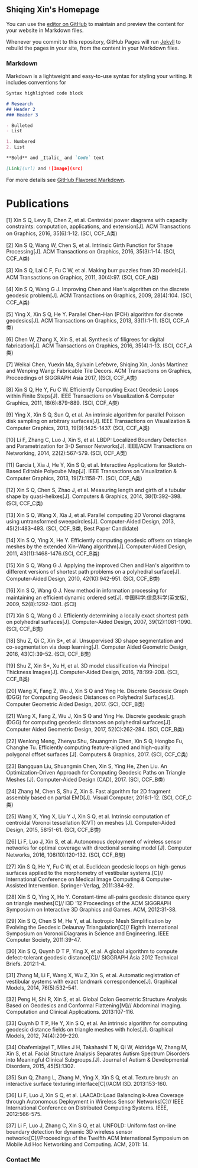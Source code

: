## Shiqing Xin's Homepage

You can use the [editor on GitHub](https://github.com/xinshiqing/shiqingxin.github.io/edit/master/index.md) to maintain and preview the content for your website in Markdown files.

Whenever you commit to this repository, GitHub Pages will run [Jekyll](https://jekyllrb.com/) to rebuild the pages in your site, from the content in your Markdown files.

### Markdown

Markdown is a lightweight and easy-to-use syntax for styling your writing. It includes conventions for

```markdown
Syntax highlighted code block

# Research
## Header 2
### Header 3

- Bulleted
- List

1. Numbered
2. List

**Bold** and _Italic_ and `Code` text

[Link](url) and ![Image](src)
```

For more details see [GitHub Flavored Markdown](https://guides.github.com/features/mastering-markdown/).

# Publications

[1] Xin S Q, Levy B, Chen Z, et al. Centroidal power diagrams with capacity constraints: computation, applications, and extension[J]. ACM Transactions on Graphics, 2016, 35(6):1-12. (SCI, CCF_A类)

 [2] Xin S Q, Wang W, Chen S, et al. Intrinsic Girth Function for Shape Processing[J]. ACM Transactions on Graphics, 2016, 35(3):1-14. (SCI, CCF_A类)
 
 [3] Xin S Q, Lai C F, Fu C W, et al. Making burr puzzles from 3D models[J]. ACM Transactions on Graphics, 2011, 30(4):97. (SCI, CCF_A类)
 
 [4] Xin S Q, Wang G J. Improving Chen and Han's algorithm on the discrete geodesic problem[J]. ACM Transactions on Graphics, 2009, 28(4):104. (SCI, CCF_A类)
 
 [5] Ying X, Xin S Q, He Y. Parallel Chen-Han (PCH) algorithm for discrete geodesics[J]. ACM Transactions on Graphics, 2013, 33(1):1-11. (SCI, CCF_A类)
 
 [6] Chen W, Zhang X, Xin S, et al. Synthesis of filigrees for digital fabrication[J]. ACM Transactions on Graphics, 2016, 35(4):1-13. (SCI, CCF_A类)
 
 [7] Weikai Chen, Yuexin Ma, Sylvain Lefebvre, Shiqing Xin, Jonàs Martínez and Wenping Wang: Fabricable Tile Decors. ACM Transactions on Graphics, Proceedings of SIGGRAPH Asia 2017, ((SCI, CCF_A类)
 
 [8] Xin S Q, He Y, Fu C W. Efficiently Computing Exact Geodesic Loops within Finite Steps[J]. IEEE Transactions on Visualization & Computer Graphics, 2011, 18(6):879-889. (SCI, CCF_A类)
 
 [9] Ying X, Xin S Q, Sun Q, et al. An intrinsic algorithm for parallel Poisson disk sampling on arbitrary surfaces[J]. IEEE Transactions on Visualization & Computer Graphics, 2013, 19(9):1425-1437. (SCI, CCF_A类)
 
 [10] Li F, Zhang C, Luo J, Xin S, et al. LBDP: Localized Boundary Detection and Parametrization for 3-D Sensor Networks[J]. IEEE/ACM Transactions on Networking, 2014, 22(2):567-579. (SCI, CCF_A类)
 
 [11] Garcia I, Xia J, He Y, Xin S Q, et al. Interactive Applications for Sketch-Based Editable Polycube Map[J]. IEEE Transactions on Visualization & Computer Graphics, 2013, 19(7):1158-71. (SCI, CCF_A类)
 
 [12] Xin S Q, Chen S, Zhao J, et al. Measuring length and girth of a tubular shape by quasi-helixes[J]. Computers & Graphics, 2014, 38(1):392–398. (SCI, CCF_C类)
 
 [13] Xin S Q, Wang X, Xia J, et al. Parallel computing 2D Voronoi diagrams using untransformed sweepcircles[J]. Computer-Aided Design, 2013, 45(2):483–493. (SCI, CCF_B类, Best Paper Candidate)
 
 [14] Xin S Q, Ying X, He Y. Efficiently computing geodesic offsets on triangle meshes by the extended Xin–Wang algorithm[J]. Computer-Aided Design, 2011, 43(11):1468-1476.(SCI, CCF_B类)
 
 [15] Xin S Q, Wang G J. Applying the improved Chen and Han's algorithm to different versions of shortest path problems on a polyhedral surface[J]. Computer-Aided Design, 2010, 42(10):942-951. (SCI, CCF_B类)
 
 [16] Xin S Q, Wang G J. New method in information processing for maintaining an efficient dynamic ordered set[J]. 中国科学:信息科学(英文版), 2009, 52(8):1292-1301. (SCI)
 
 [17] Xin S Q, Wang G J. Efficiently determining a locally exact shortest path on polyhedral surfaces[J]. Computer-Aided Design, 2007, 39(12):1081-1090.(SCI, CCF_B类)
 
 [18] Shu Z, Qi C, Xin S*, et al. Unsupervised 3D shape segmentation and co-segmentation via deep learning[J]. Computer Aided Geometric Design, 2016, 43(C):39-52. (SCI, CCF_B类)
 
 [19] Shu Z, Xin S*, Xu H, et al. 3D model classification via Principal Thickness Images[J]. Computer-Aided Design, 2016, 78:199-208. (SCI, CCF_B类)
 
 [20] Wang X, Fang Z, Wu J, Xin S Q and Ying He. Discrete Geodesic Graph (DGG) for Computing Geodesic Distances on Polyhedral Surfaces[J]. Computer Geometric Aided Design, 2017. (SCI, CCF_B类)
 
 [21] Wang X, Fang Z, Wu J, Xin S Q and Ying He. Discrete geodesic graph (DGG) for computing geodesic distances on polyhedral surfaces[J]. Computer Aided Geometric Design, 2017, 52(C):262-284. (SCI, CCF_B类)
 
 [22] Wenlong Meng, Zhenyu Shu, Shuangmin Chen, Xin S Q, Hongbo Fu, Changhe Tu. Efficiently computing feature-aligned and high-quality polygonal offset surfaces [J]. Computers & Graphics, 2017. (SCI, CCF_C类)
 
 [23] Bangquan Liu, Shuangmin Chen, Xin S, Ying He, Zhen Liu. An Optimization-Driven Approach for Computing Geodesic Paths on Triangle Meshes [J]. Computer-Aided Design (CAD), 2017. (SCI, CCF_B类)
 
 [24] Zhang M, Chen S, Shu Z, Xin S. Fast algorithm for 2D fragment assembly based on partial EMD[J]. Visual Computer, 2016:1-12. (SCI, CCF_C类)
 
 [25] Wang X, Ying X, Liu Y J, Xin S Q, et al. Intrinsic computation of centroidal Voronoi tessellation (CVT) on meshes [J]. Computer-Aided Design, 2015, 58:51-61. (SCI, CCF_B类)
 
 [26] Li F, Luo J, Xin S, et al. Autonomous deployment of wireless sensor networks for optimal coverage with directional sensing model [J]. Computer Networks, 2016, 108(10):120-132. (SCI, CCF_B类)
 
 [27] Xin S Q, He Y, Fu C W, et al. Euclidean geodesic loops on high-genus surfaces applied to the morphometry of vestibular systems.[C]// International Conference on Medical Image Computing & Computer-Assisted Intervention. Springer-Verlag, 2011:384-92. 
 
 [28] Xin S Q, Ying X, He Y. Constant-time all-pairs geodesic distance query on triangle meshes[C]// I3D '12 Proceedings of the ACM SIGGRAPH Symposium on Interactive 3D Graphics and Games. ACM, 2012:31-38. 
 
 [29] Xin S Q, Chen S M, He Y, et al. Isotropic Mesh Simplification by Evolving the Geodesic Delaunay Triangulation[C]// Eighth International Symposium on Voronoi Diagrams in Science and Engineering. IEEE Computer Society, 2011:39-47.
 
 [30] Xin S Q, Quynh D T P, Ying X, et al. A global algorithm to compute defect-tolerant geodesic distance[C]// SIGGRAPH Asia 2012 Technical Briefs. 2012:1-4.
 
 [31] Zhang M, Li F, Wang X, Wu Z, Xin S, et al. Automatic registration of vestibular systems with exact landmark correspondence[J]. Graphical Models, 2014, 76(5):532–541.
 
 [32] Peng H, Shi R, Xin S, et al. Global Colon Geometric Structure Analysis Based on Geodesics and Conformal Flattening[M]// Abdominal Imaging. Computation and Clinical Applications. 2013:107-116.
 
 [33] Quynh D T P, He Y, Xin S Q, et al. An intrinsic algorithm for computing geodesic distance fields on triangle meshes with holes[J]. Graphical Models, 2012, 74(4):209–220.
 
 [34] Obafemiajayi T, Miles J H, Takahashi T N, Qi W, Aldridge W, Zhang M, Xin S, et al. Facial Structure Analysis Separates Autism Spectrum Disorders into Meaningful Clinical Subgroups.[J]. Journal of Autism & Developmental Disorders, 2015, 45(5):1302.
 
 [35] Sun Q, Zhang L, Zhang M, Ying X, Xin S Q, et al. Texture brush: an interactive surface texturing interface[C]//ACM I3D. 2013:153-160.
 
 [36] Li F, Luo J, Xin S Q, et al. LAACAD: Load Balancing k-Area Coverage through Autonomous Deployment in Wireless Sensor Networks[C]// IEEE International Conference on Distributed Computing Systems. IEEE, 2012:566-575.
 
 [37] Li F, Luo J, Zhang C, Xin S Q, et al. UNFOLD: Uniform fast on-line boundary detection for dynamic 3D wireless sensor networks[C]//Proceedings of the Twelfth ACM International Symposium on Mobile Ad Hoc Networking and Computing. ACM, 2011: 14.

### Contact Me
